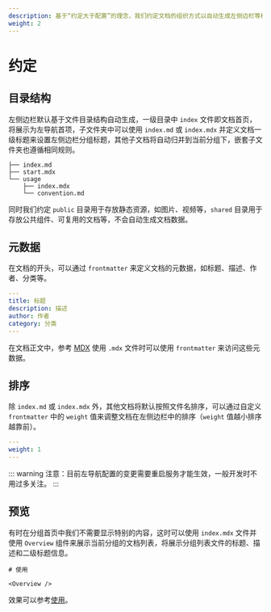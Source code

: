 ```yaml
---
description: 基于“约定大于配置”的理念，我们约定文档的组织方式以自动生成左侧边栏等相关内容
weight: 2
---
```


# 约定

## 目录结构

左侧边栏默认基于文件目录结构自动生成，一级目录中 `index` 文件即文档首页，将展示为左导航首项，子文件夹中可以使用 `index.md` 或 `index.mdx` 并定义文档一级标题来设置左侧边栏分组标题，其他子文档将自动归并到当前分组下，嵌套子文件夹也遵循相同规则。

```tree
├── index.md
├── start.mdx
└── usage
    ├── index.mdx
    └── convention.md
```

同时我们约定 `public` 目录用于存放静态资源，如图片、视频等，`shared` 目录用于存放公共组件、可复用的文档等，不会自动生成文档数据。

## 元数据

在文档的开头，可以通过 `frontmatter` 来定义文档的元数据，如标题、描述、作者、分类等。

```yaml
---
title: 标题
description: 描述
author: 作者
category: 分类
---
```

在文档正文中，参考 [MDX](./mdx) 使用 `.mdx` 文件时可以使用 `frontmatter` 来访问这些元数据。

## 排序

除 `index.md` 或 `index.mdx` 外，其他文档将默认按照文件名排序，可以通过自定义 `frontmatter` 中的 `weight` 值来调整文档在左侧边栏中的排序（`weight` 值越小排序越靠前）。

```yaml
---
weight: 1
---
```

::: warning
注意：目前左导航配置的变更需要重启服务才能生效，一般开发时不用过多关注。
:::

## 预览

有时在分组首页中我们不需要显示特别的内容，这时可以使用 `index.mdx` 文件并使用 `Overview` 组件来展示当前分组的文档列表，将展示分组列表文件的标题、描述和二级标题信息。

```mdx
# 使用

<Overview />
```

效果可以参考[使用](./)。

